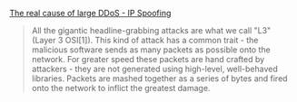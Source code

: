 [The real cause of large DDoS - IP Spoofing](https://blog.cloudflare.com/the-root-cause-of-large-ddos-ip-spoofing/#fn2)
> All the gigantic headline-grabbing attacks are what we call "L3" (Layer 3 OSI[1]). This kind of attack has a common trait - the malicious software sends as many packets as possible onto the network. For greater speed these packets are hand crafted by attackers - they are not generated using high-level, well-behaved libraries. Packets are mashed together as a series of bytes and fired onto the network to inflict the greatest damage.